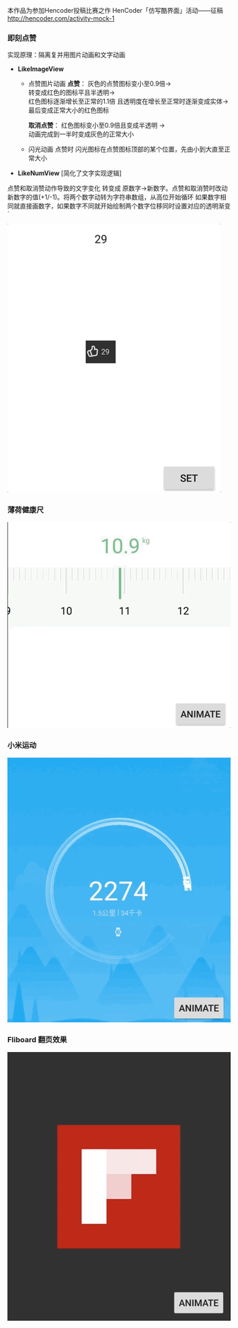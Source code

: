 本作品为参加Hencoder投稿比赛之作
HenCoder「仿写酷界面」活动——征稿 http://hencoder.com/activity-mock-1
### 即刻点赞
实现原理：隔离复并用图片动画和文字动画

 - **LikeImageView**
  	- 点赞图片动画
  		**点赞**：
灰色的点赞图标变小至0.9倍-><br>转变成红色的图标平且半透明-><br>红色图标逐渐增长至正常的1.1倍 且透明度在增长至正常时逐渐变成实体-><br>最后变成正常大小的红色图标

  		**取消点赞**：
红色图标变小至0.9倍且变成半透明 -><br>动画完成到一半时变成灰色的正常大小

  	- 闪光动画
  		点赞时 闪光图标在点赞图标顶部的某个位置，先由小到大直至正常大小
 - **LikeNumView** [简化了文字实现逻辑]

点赞和取消赞动作导致的文字变化 转变成 原数字->新数字。点赞和取消赞时改动新数字的值(+1/-1)。将两个数字动转为字符串数组，从高位开始循环 如果数字相同就直接画数字，如果数字不同就开始绘制两个数字位移同时设置对应的透明渐变`
 	
![](images/like.gif)

### 薄荷健康尺

![](images/ruler.gif)

### 小米运动

![](images/miMove.gif)

### Fliboard 翻页效果

![](images/flipboard.gif)
